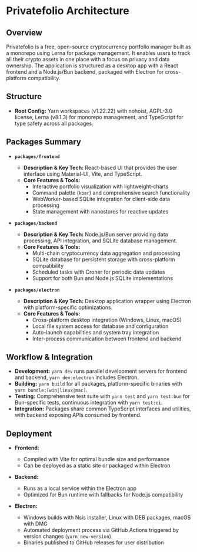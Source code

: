 # Privatefolio Architecture

## Overview
Privatefolio is a free, open-source cryptocurrency portfolio manager built as a monorepo using Lerna for package management. It enables users to track all their crypto assets in one place with a focus on privacy and data ownership. The application is structured as a desktop app with a React frontend and a Node.js/Bun backend, packaged with Electron for cross-platform compatibility.

## Structure
- **Root Config:** Yarn workspaces (v1.22.22) with nohoist, AGPL-3.0 license, Lerna (v8.1.3) for monorepo management, and TypeScript for type safety across all packages.

## Packages Summary

- **`packages/frontend`**
  - **Description & Key Tech:** React-based UI that provides the user interface using Material-UI, Vite, and TypeScript.
  - **Core Features & Tools:**
    - Interactive portfolio visualization with lightweight-charts
    - Command palette (`kbar`) and comprehensive search functionality
    - WebWorker-based SQLite integration for client-side data processing
    - State management with nanostores for reactive updates

- **`packages/backend`**
  - **Description & Key Tech:** Node.js/Bun server providing data processing, API integration, and SQLite database management.
  - **Core Features & Tools:**
    - Multi-chain cryptocurrency data aggregation and processing
    - SQLite database for persistent storage with cross-platform compatibility
    - Scheduled tasks with Croner for periodic data updates
    - Support for both Bun and Node.js SQLite implementations

- **`packages/electron`**
  - **Description & Key Tech:** Desktop application wrapper using Electron with platform-specific optimizations.
  - **Core Features & Tools:**
    - Cross-platform desktop integration (Windows, Linux, macOS)
    - Local file system access for database and configuration
    - Auto-launch capabilities and system tray integration
    - Inter-process communication between frontend and backend

## Workflow & Integration
- **Development:** `yarn dev` runs parallel development servers for frontend and backend, `yarn dev:electron` includes Electron.
- **Building:** `yarn build` for all packages, platform-specific binaries with `yarn bundle:[win|linux|mac]`.
- **Testing:** Comprehensive test suite with `yarn test` and `yarn test:bun` for Bun-specific tests, continuous integration with `yarn test:ci`.
- **Integration:** Packages share common TypeScript interfaces and utilities, with backend exposing APIs consumed by frontend.

## Deployment
- **Frontend:**
  - Compiled with Vite for optimal bundle size and performance
  - Can be deployed as a static site or packaged within Electron

- **Backend:**
  - Runs as a local service within the Electron app
  - Optimized for Bun runtime with fallbacks for Node.js compatibility

- **Electron:**
  - Windows builds with Nsis installer, Linux with DEB packages, macOS with DMG
  - Automated deployment process via GitHub Actions triggered by version changes (`yarn new-version`)
  - Binaries published to GitHub releases for user distribution
